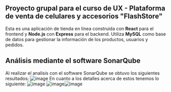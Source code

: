 ## Proyecto grupal para el curso de UX - Plataforma de venta de celulares y accesorios "FlashStore"
Esta es una aplicación de tienda en línea construida con **React** para el frontend y **Node.js** con **Express** para el backend. Utiliza **MySQL** como base de datos para gestionar la información de los productos, usuarios y pedidos.

## Análisis mediante el software SonarQube
Al realizar el analisis con el software SonarQube se obtuvo los siguientes resultados:
![image](https://github.com/user-attachments/assets/e2ab68db-0b9d-48a3-9fea-0473dc58b924)
En cuanto a los detalles acerca de estos tenemos lo siguiente:
![image](https://github.com/user-attachments/assets/a8af7cdf-3250-475b-9d3b-4f23626a39c1) 
![image](https://github.com/user-attachments/assets/33bcb06c-20d9-4453-a8b2-1390176152d1)![image](https://github.com/user-attachments/assets/892d1341-e8ac-485e-9387-4ebb1c1b21de)



